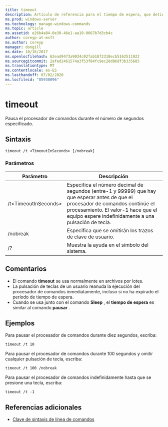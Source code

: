 ```yaml
---
title: timeout
description: Artículo de referencia para el tiempo de espera, que detiene el procesador de comandos durante el número de segundos especificado.
ms.prod: windows-server
ms.technology: manage-windows-commands
ms.topic: article
ms.assetid: e26b4a84-0e30-46e1-aa10-0667b7d3cb4c
author: coreyp-at-msft
ms.author: coreyp
manager: dongill
ms.date: 10/16/2017
ms.openlocfilehash: 62ead9473a9034c02fab18f2318ecb5162511922
ms.sourcegitcommit: 2afed2461574a3f53f84fc9ec28d86df3b335685
ms.translationtype: MT
ms.contentlocale: es-ES
ms.lasthandoff: 07/02/2020
ms.locfileid: "85930096"
---
```

# <a name="timeout"></a>timeout

Pausa el procesador de comandos durante el número de segundos especificado.



## <a name="syntax"></a>Sintaxis

```
timeout /t <TimeoutInSeconds> [/nobreak]
```

### <a name="parameters"></a>Parámetros

|Parámetro|Descripción|
|---------|-----------|
|/t\<TimeoutInSeconds>|Especifica el número decimal de segundos (entre-1 y 99999) que hay que esperar antes de que el procesador de comandos continúe el procesamiento. El valor-1 hace que el equipo espere indefinidamente a una pulsación de tecla.|
|/nobreak|Especifica que se omitirán los trazos de clave de usuario.|
|/?|Muestra la ayuda en el símbolo del sistema.|

## <a name="remarks"></a>Comentarios

-   El comando **timeout** se usa normalmente en archivos por lotes.
-   La pulsación de teclas de un usuario reanuda la ejecución del procesador de comandos inmediatamente, incluso si no ha expirado el período de tiempo de espera.
-   Cuando se usa junto con el comando **Sleep** , el **tiempo de espera** es similar al comando **pausar** .

## <a name="examples"></a>Ejemplos

Para pausar el procesador de comandos durante diez segundos, escriba:
```
timeout /t 10
```
Para pausar el procesador de comandos durante 100 segundos y omitir cualquier pulsación de tecla, escriba:
```
timeout /t 100 /nobreak
```
Para pausar el procesador de comandos indefinidamente hasta que se presione una tecla, escriba:
```
timeout /t -1
```

## <a name="additional-references"></a>Referencias adicionales

- [Clave de sintaxis de línea de comandos](command-line-syntax-key.md)
